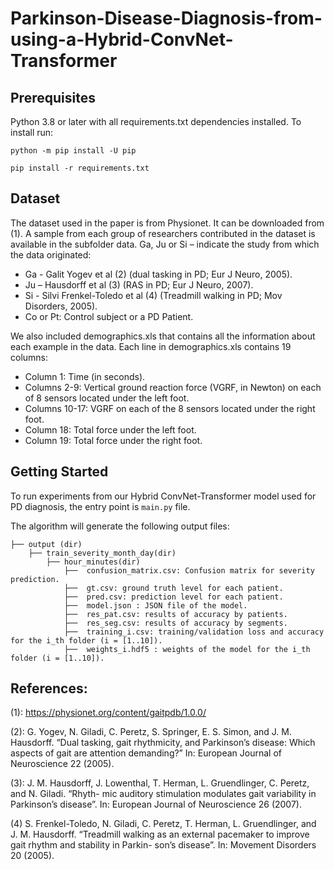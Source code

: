 # Parkinson-Disease-Diagnosis-from-using-a-Hybrid-ConvNet-Transformer

## Prerequisites
Python 3.8 or later with all requirements.txt dependencies installed. To install run:


`python -m pip install -U pip`

`pip install -r requirements.txt`


## Dataset
The dataset used in the paper is from Physionet. It can be downloaded from (1). A sample from each group of researchers contributed in the dataset is available in the subfolder data. 
Ga, Ju or Si – indicate the study from which the data originated:
* Ga - Galit Yogev et al (2) (dual tasking in PD; Eur J Neuro, 2005).
* Ju – Hausdorff et al (3) (RAS in PD; Eur J Neuro, 2007).
* Si - Silvi Frenkel-Toledo et al (4) (Treadmill walking in PD; Mov Disorders, 2005).
* Co or Pt: Control subject or a PD Patient.

We also included demographics.xls that contains all the information about each example in the data.
Each line in demographics.xls contains 19 columns:

* Column      1:   Time (in seconds).
* Columns   2-9:   Vertical ground reaction force (VGRF, in Newton) on each of 8 sensors located under the left foot.
* Columns 10-17:   VGRF on each of the 8 sensors located under the right foot.
* Column     18:   Total force under the left foot.
* Column     19:   Total force under the right foot.

## Getting Started

To run experiments from our Hybrid ConvNet-Transformer model used for PD diagnosis, the entry point is `main.py` file.

The algorithm will generate the following output files:



    ├── output (dir)
        ├── train_severity_month_day(dir)   
            ├── hour_minutes(dir)
	            ├──  confusion_matrix.csv: Confusion matrix for severity prediction.
	            ├──  gt.csv: ground truth level for each patient.
	            ├──  pred.csv: prediction level for each patient.
	            ├──  model.json : JSON file of the model.               
	            ├──  res_pat.csv: results of accuracy by patients.
                ├──  res_seg.csv: results of accuracy by segments.	                
                ├──  training_i.csv: training/validation loss and accuracy for the i_th folder (i = [1..10]).   
	            ├──  weights_i.hdf5 : weights of the model for the i_th folder (i = [1..10]).   

## References:

(1): https://physionet.org/content/gaitpdb/1.0.0/

(2): G. Yogev, N. Giladi, C. Peretz, S. Springer, E. S. Simon, and J. M. Hausdorff. “Dual tasking,
gait rhythmicity, and Parkinson’s disease: Which aspects of gait are attention demanding?”
In: European Journal of Neuroscience 22 (2005).

(3): J. M. Hausdorff, J. Lowenthal, T. Herman, L. Gruendlinger, C. Peretz, and N. Giladi. “Rhyth- mic auditory stimulation modulates gait variability in Parkinson’s disease”. In: European Journal of Neuroscience 26 (2007).

(4) S. Frenkel-Toledo, N. Giladi, C. Peretz, T. Herman, L. Gruendlinger, and J. M. Hausdorff. “Treadmill walking as an external pacemaker to improve gait rhythm and stability in Parkin- son’s disease”. In: Movement Disorders 20 (2005).
